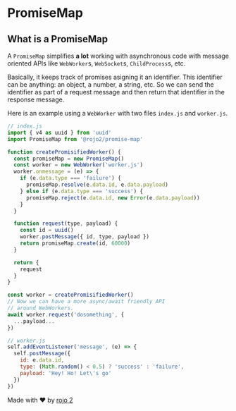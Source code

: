 # PromiseMap

## What is a PromiseMap

A `PromiseMap` simplifies **a lot** working with asynchronous code with message oriented APIs like `WebWorker`s, `WebSocket`s, `ChildProcess`s, etc.

Basically, it keeps track of promises asigning it an identifier. This identifier can be anything: an object, a number, a string, etc. So we can send the identifier as part of a request message and then return that identifier in the response message.

Here is an example using a `WebWorker` with two files `index.js` and `worker.js`.

```javascript
// index.js
import { v4 as uuid } from 'uuid'
import PromiseMap from '@rojo2/promise-map'

function createPromisifiedWorker() {
  const promiseMap = new PromiseMap()
  const worker = new WebWorker('worker.js')
  worker.onmessage = (e) => {
    if (e.data.type === 'failure') {
      promiseMap.resolve(e.data.id, e.data.payload)
    } else if (e.data.type === 'success') {
      promiseMap.reject(e.data.id, new Error(e.data.payload))
    }
  }

  function request(type, payload) {
    const id = uuid()
    worker.postMessage({ id, type, payload })
    return promiseMap.create(id, 60000)
  }

  return {
    request
  }
}

const worker = createPromisifiedWorker()
// Now we can have a more async/await friendly API
// around WebWorkers.
await worker.request('dosomething', {
  ...payload...
})
```

```javascript
// worker.js
self.addEventListener('message', (e) => {
  self.postMessage({
    id: e.data.id,
    type: (Math.random() < 0.5) ? 'success' : 'failure',
    payload: 'Hey! Ho! Let\'s go'
  })
})
```

Made with :heart: by [rojo 2](https://github.com/rojo2)
